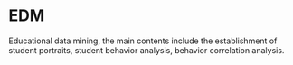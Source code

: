 # EDM
Educational data mining, the main contents include the establishment of student portraits, 
student behavior analysis, behavior correlation analysis.
